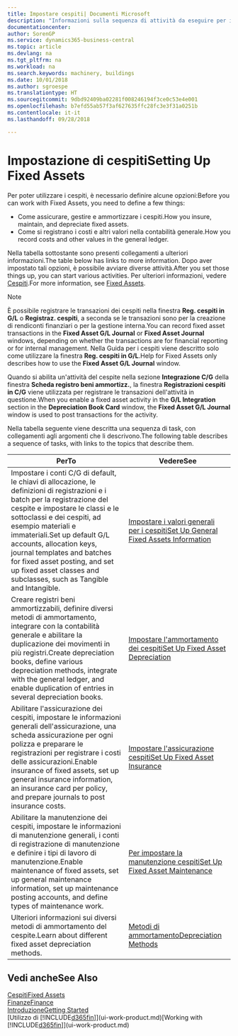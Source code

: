 ```yaml
---
title: Impostare cespiti| Documenti Microsoft
description: "Informazioni sulla sequenza di attività da eseguire per impostare i cespiti, ad esempio macchinari o edifici."
documentationcenter: 
author: SorenGP
ms.service: dynamics365-business-central
ms.topic: article
ms.devlang: na
ms.tgt_pltfrm: na
ms.workload: na
ms.search.keywords: machinery, buildings
ms.date: 10/01/2018
ms.author: sgroespe
ms.translationtype: HT
ms.sourcegitcommit: 9dbd92409ba02281f008246194f3ce0c53e4e001
ms.openlocfilehash: b7efd55ab57f3af627635ffc28fc3e3f31a0251b
ms.contentlocale: it-it
ms.lasthandoff: 09/28/2018

---
```

# <a name="setting-up-fixed-assets"></a><span data-ttu-id="7430b-103">Impostazione di cespiti</span><span class="sxs-lookup"><span data-stu-id="7430b-103">Setting Up Fixed Assets</span></span>
<span data-ttu-id="7430b-104">Per poter utilizzare i cespiti, è necessario definire alcune opzioni:</span><span class="sxs-lookup"><span data-stu-id="7430b-104">Before you can work with Fixed Assets, you need to define a few things:</span></span>  

* <span data-ttu-id="7430b-105">Come assicurare, gestire e ammortizzare i cespiti.</span><span class="sxs-lookup"><span data-stu-id="7430b-105">How you insure, maintain, and depreciate fixed assets.</span></span>  
* <span data-ttu-id="7430b-106">Come si registrano i costi e altri valori nella contabilità generale.</span><span class="sxs-lookup"><span data-stu-id="7430b-106">How you record costs and other values in the general ledger.</span></span>  

<span data-ttu-id="7430b-107">Nella tabella sottostante sono presenti collegamenti a ulteriori informazioni.</span><span class="sxs-lookup"><span data-stu-id="7430b-107">The table below has links to more information.</span></span> <span data-ttu-id="7430b-108">Dopo aver impostato tali opzioni, è possibile avviare diverse attività.</span><span class="sxs-lookup"><span data-stu-id="7430b-108">After you set those things up, you can start various activities.</span></span> <span data-ttu-id="7430b-109">Per ulteriori informazioni, vedere [Cespiti](fa-manage.md).</span><span class="sxs-lookup"><span data-stu-id="7430b-109">For more information, see [Fixed Assets](fa-manage.md).</span></span>  

> [!NOTE]  
>   <span data-ttu-id="7430b-110">È possibile registrare le transazioni dei cespiti nella finestra **Reg. cespiti in G/L** o **Registraz. cespiti**, a seconda se le transazioni sono per la creazione di rendiconti finanziari o per la gestione interna.</span><span class="sxs-lookup"><span data-stu-id="7430b-110">You can record fixed asset transactions in the **Fixed Asset G/L Journal** or **Fixed Asset Journal** windows, depending on whether the transactions are for financial reporting or for internal management.</span></span> <span data-ttu-id="7430b-111">Nella Guida per i cespiti viene descritto solo come utilizzare la finestra **Reg. cespiti in G/L**.</span><span class="sxs-lookup"><span data-stu-id="7430b-111">Help for Fixed Assets only describes how to use the **Fixed Asset G/L Journal** window.</span></span>  

<span data-ttu-id="7430b-112">Quando si abilita un'attività del cespite nella sezione **Integrazione C/G** della finestra **Scheda registro beni ammortizz.**, la finestra **Registrazioni cespiti in C/G** viene utilizzata per registrare le transazioni dell'attività in questione.</span><span class="sxs-lookup"><span data-stu-id="7430b-112">When you enable a fixed asset activity in the **G/L Integration** section in the **Depreciation Book Card** window, the **Fixed Asset G/L Journal** window is used to post transactions for the activity.</span></span>

<span data-ttu-id="7430b-113">Nella tabella seguente viene descritta una sequenza di task, con collegamenti agli argomenti che li descrivono.</span><span class="sxs-lookup"><span data-stu-id="7430b-113">The following table describes a sequence of tasks, with links to the topics that describe them.</span></span>  

| <span data-ttu-id="7430b-114">Per</span><span class="sxs-lookup"><span data-stu-id="7430b-114">To</span></span> | <span data-ttu-id="7430b-115">Vedere</span><span class="sxs-lookup"><span data-stu-id="7430b-115">See</span></span> |
| --- | --- |
| <span data-ttu-id="7430b-116">Impostare i conti C/G di default, le chiavi di allocazione, le definizioni di registrazioni e i batch per la registrazione del cespite e impostare le classi e le sottoclassi e dei cespiti, ad esempio materiali e immateriali.</span><span class="sxs-lookup"><span data-stu-id="7430b-116">Set up default G/L accounts, allocation keys, journal templates and batches for fixed asset posting, and set up fixed asset classes and subclasses, such as Tangible and Intangible.</span></span> |[<span data-ttu-id="7430b-117">Impostare i valori generali per i cespiti</span><span class="sxs-lookup"><span data-stu-id="7430b-117">Set Up General Fixed Assets Information</span></span>](fa-how-setup-general.md) |
| <span data-ttu-id="7430b-118">Creare registri beni ammortizzabili, definire diversi metodi di ammortamento, integrare con la contabilità generale e abilitare la duplicazione dei movimenti in più registri.</span><span class="sxs-lookup"><span data-stu-id="7430b-118">Create depreciation books, define various depreciation methods, integrate with the general ledger, and enable duplication of entries in several depreciation books.</span></span> |[<span data-ttu-id="7430b-119">Impostare l'ammortamento dei cespiti</span><span class="sxs-lookup"><span data-stu-id="7430b-119">Set Up Fixed Asset Depreciation</span></span>](fa-how-setup-depreciation.md) |
| <span data-ttu-id="7430b-120">Abilitare l'assicurazione dei cespiti, impostare le informazioni generali dell'assicurazione, una scheda assicurazione per ogni polizza e preparare le registrazioni per registrare i costi delle assicurazioni.</span><span class="sxs-lookup"><span data-stu-id="7430b-120">Enable insurance of fixed assets, set up general insurance information, an insurance card per policy, and prepare journals to post insurance costs.</span></span> |[<span data-ttu-id="7430b-121">Impostare l'assicurazione cespiti</span><span class="sxs-lookup"><span data-stu-id="7430b-121">Set Up Fixed Asset Insurance</span></span>](fa-how-setup-insurance.md) |
| <span data-ttu-id="7430b-122">Abilitare la manutenzione dei cespiti, impostare le informazioni di manutenzione generali, i conti di registrazione di manutenzione e definire i tipi di lavoro di manutenzione.</span><span class="sxs-lookup"><span data-stu-id="7430b-122">Enable maintenance of fixed assets, set up general maintenance information, set up maintenance posting accounts, and define types of maintenance work.</span></span> |[<span data-ttu-id="7430b-123">Per impostare la manutenzione cespiti</span><span class="sxs-lookup"><span data-stu-id="7430b-123">Set Up Fixed Asset Maintenance</span></span>](fa-how-setup-maintenance.md) |
| <span data-ttu-id="7430b-124">Ulteriori informazioni sui diversi metodi di ammortamento del cespite.</span><span class="sxs-lookup"><span data-stu-id="7430b-124">Learn about different fixed asset depreciation methods.</span></span> |[<span data-ttu-id="7430b-125">Metodi di ammortamento</span><span class="sxs-lookup"><span data-stu-id="7430b-125">Depreciation Methods</span></span>](fa-depreciation-methods.md) |

## <a name="see-also"></a><span data-ttu-id="7430b-126">Vedi anche</span><span class="sxs-lookup"><span data-stu-id="7430b-126">See Also</span></span>
[<span data-ttu-id="7430b-127">Cespiti</span><span class="sxs-lookup"><span data-stu-id="7430b-127">Fixed Assets</span></span>](fa-manage.md)  
[<span data-ttu-id="7430b-128">Finanze</span><span class="sxs-lookup"><span data-stu-id="7430b-128">Finance</span></span>](finance.md)  
[<span data-ttu-id="7430b-129">Introduzione</span><span class="sxs-lookup"><span data-stu-id="7430b-129">Getting Started</span></span>](product-get-started.md)  
<span data-ttu-id="7430b-130">[Utilizzo di [!INCLUDE[d365fin](includes/d365fin_md.md)]](ui-work-product.md)</span><span class="sxs-lookup"><span data-stu-id="7430b-130">[Working with [!INCLUDE[d365fin](includes/d365fin_md.md)]](ui-work-product.md)</span></span>

